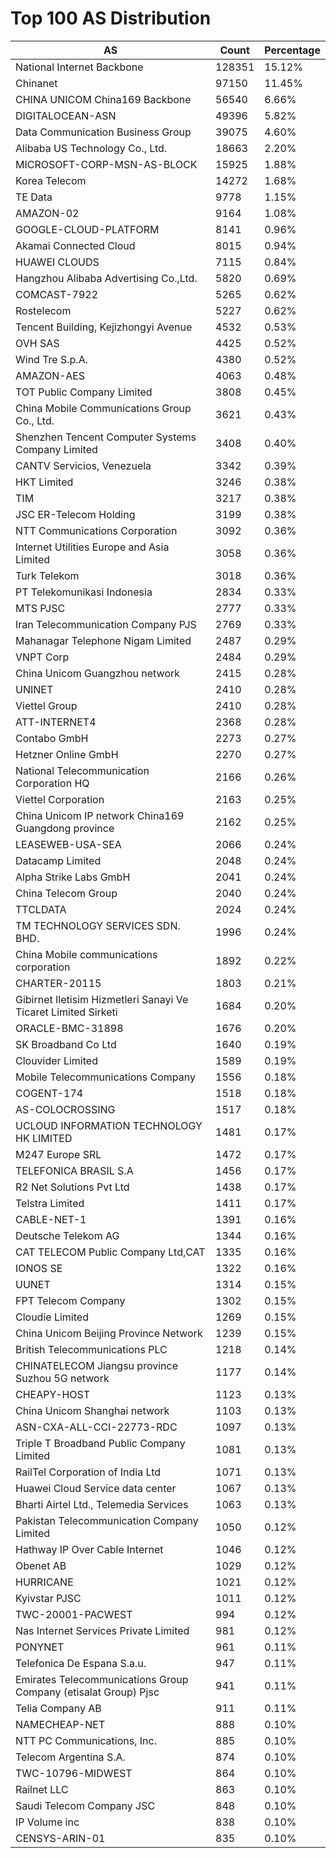 # Top 100 AS Distribution
| AS | Count | Percentage |
|----|----|----|
| National Internet Backbone | 128351 | 15.12% |
| Chinanet | 97150 | 11.45% |
| CHINA UNICOM China169 Backbone | 56540 | 6.66% |
| DIGITALOCEAN-ASN | 49396 | 5.82% |
| Data Communication Business Group | 39075 | 4.60% |
| Alibaba US Technology Co., Ltd. | 18663 | 2.20% |
| MICROSOFT-CORP-MSN-AS-BLOCK | 15925 | 1.88% |
| Korea Telecom | 14272 | 1.68% |
| TE Data | 9778 | 1.15% |
| AMAZON-02 | 9164 | 1.08% |
| GOOGLE-CLOUD-PLATFORM | 8141 | 0.96% |
| Akamai Connected Cloud | 8015 | 0.94% |
| HUAWEI CLOUDS | 7115 | 0.84% |
| Hangzhou Alibaba Advertising Co.,Ltd. | 5820 | 0.69% |
| COMCAST-7922 | 5265 | 0.62% |
| Rostelecom | 5227 | 0.62% |
| Tencent Building, Kejizhongyi Avenue | 4532 | 0.53% |
| OVH SAS | 4425 | 0.52% |
| Wind Tre S.p.A. | 4380 | 0.52% |
| AMAZON-AES | 4063 | 0.48% |
| TOT Public Company Limited | 3808 | 0.45% |
| China Mobile Communications Group Co., Ltd. | 3621 | 0.43% |
| Shenzhen Tencent Computer Systems Company Limited | 3408 | 0.40% |
| CANTV Servicios, Venezuela | 3342 | 0.39% |
| HKT Limited | 3246 | 0.38% |
| TIM | 3217 | 0.38% |
| JSC ER-Telecom Holding | 3199 | 0.38% |
| NTT Communications Corporation | 3092 | 0.36% |
| Internet Utilities Europe and Asia Limited | 3058 | 0.36% |
| Turk Telekom | 3018 | 0.36% |
| PT Telekomunikasi Indonesia | 2834 | 0.33% |
| MTS PJSC | 2777 | 0.33% |
| Iran Telecommunication Company PJS | 2769 | 0.33% |
| Mahanagar Telephone Nigam Limited | 2487 | 0.29% |
| VNPT Corp | 2484 | 0.29% |
| China Unicom Guangzhou network | 2415 | 0.28% |
| UNINET | 2410 | 0.28% |
| Viettel Group | 2410 | 0.28% |
| ATT-INTERNET4 | 2368 | 0.28% |
| Contabo GmbH | 2273 | 0.27% |
| Hetzner Online GmbH | 2270 | 0.27% |
| National Telecommunication Corporation HQ | 2166 | 0.26% |
| Viettel Corporation | 2163 | 0.25% |
| China Unicom IP network China169 Guangdong province | 2162 | 0.25% |
| LEASEWEB-USA-SEA | 2066 | 0.24% |
| Datacamp Limited | 2048 | 0.24% |
| Alpha Strike Labs GmbH | 2041 | 0.24% |
| China Telecom Group | 2040 | 0.24% |
| TTCLDATA | 2024 | 0.24% |
| TM TECHNOLOGY SERVICES SDN. BHD. | 1996 | 0.24% |
| China Mobile communications corporation | 1892 | 0.22% |
| CHARTER-20115 | 1803 | 0.21% |
| Gibirnet Iletisim Hizmetleri Sanayi Ve Ticaret Limited Sirketi | 1684 | 0.20% |
| ORACLE-BMC-31898 | 1676 | 0.20% |
| SK Broadband Co Ltd | 1640 | 0.19% |
| Clouvider Limited | 1589 | 0.19% |
| Mobile Telecommunications Company | 1556 | 0.18% |
| COGENT-174 | 1518 | 0.18% |
| AS-COLOCROSSING | 1517 | 0.18% |
| UCLOUD INFORMATION TECHNOLOGY HK LIMITED | 1481 | 0.17% |
| M247 Europe SRL | 1472 | 0.17% |
| TELEFONICA BRASIL S.A | 1456 | 0.17% |
| R2 Net Solutions Pvt Ltd | 1438 | 0.17% |
| Telstra Limited | 1411 | 0.17% |
| CABLE-NET-1 | 1391 | 0.16% |
| Deutsche Telekom AG | 1344 | 0.16% |
| CAT TELECOM Public Company Ltd,CAT | 1335 | 0.16% |
| IONOS SE | 1322 | 0.16% |
| UUNET | 1314 | 0.15% |
| FPT Telecom Company | 1302 | 0.15% |
| Cloudie Limited | 1269 | 0.15% |
| China Unicom Beijing Province Network | 1239 | 0.15% |
| British Telecommunications PLC | 1218 | 0.14% |
| CHINATELECOM Jiangsu province Suzhou 5G network | 1177 | 0.14% |
| CHEAPY-HOST | 1123 | 0.13% |
| China Unicom Shanghai network | 1103 | 0.13% |
| ASN-CXA-ALL-CCI-22773-RDC | 1097 | 0.13% |
| Triple T Broadband Public Company Limited | 1081 | 0.13% |
| RailTel Corporation of India Ltd | 1071 | 0.13% |
| Huawei Cloud Service data center | 1067 | 0.13% |
| Bharti Airtel Ltd., Telemedia Services | 1063 | 0.13% |
| Pakistan Telecommunication Company Limited | 1050 | 0.12% |
| Hathway IP Over Cable Internet | 1046 | 0.12% |
| Obenet AB | 1029 | 0.12% |
| HURRICANE | 1021 | 0.12% |
| Kyivstar PJSC | 1011 | 0.12% |
| TWC-20001-PACWEST | 994 | 0.12% |
| Nas Internet Services Private Limited | 981 | 0.12% |
| PONYNET | 961 | 0.11% |
| Telefonica De Espana S.a.u. | 947 | 0.11% |
| Emirates Telecommunications Group Company (etisalat Group) Pjsc | 941 | 0.11% |
| Telia Company AB | 911 | 0.11% |
| NAMECHEAP-NET | 888 | 0.10% |
| NTT PC Communications, Inc. | 885 | 0.10% |
| Telecom Argentina S.A. | 874 | 0.10% |
| TWC-10796-MIDWEST | 864 | 0.10% |
| Railnet LLC | 863 | 0.10% |
| Saudi Telecom Company JSC | 848 | 0.10% |
| IP Volume inc | 838 | 0.10% |
| CENSYS-ARIN-01 | 835 | 0.10% |
